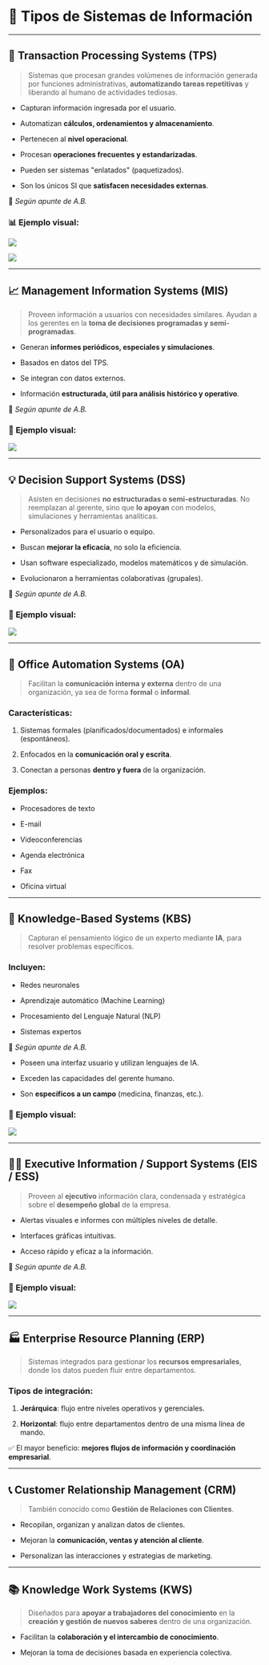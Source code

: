 
# 🧠 Tipos de Sistemas de Información

---

## 🧾 Transaction Processing Systems (TPS)

> Sistemas que procesan grandes volúmenes de información generada por funciones administrativas, **automatizando tareas repetitivas** y liberando al humano de actividades tediosas.

- Capturan información ingresada por el usuario.
    
- Automatizan **cálculos, ordenamientos y almacenamiento**.
    
- Pertenecen al **nivel operacional**.
    
- Procesan **operaciones frecuentes y estandarizadas**.
    
- Pueden ser sistemas "enlatados" (paquetizados).
    
- Son los únicos SI que **satisfacen necesidades externas**.
    

📌 _Según apunte de A.B._

### 📊 Ejemplo visual:

![](https://lh7-rt.googleusercontent.com/docsz/AD_4nXfx-dHqcty0tT08UAHGEbHtD2fm0nMzmdXrTgL-ZCHA039z2nk2dkBPF_rhTWmfGlt122DXDKizFgjliR1Vnb46VXnqnBxueg-JKzxWl2hfmAnN7phNHjUuUz3cqOzPp4i6ydRJrQ?key=pSXgBAnsFKCLlD9I8kI19Q)

![](https://lh7-rt.googleusercontent.com/docsz/AD_4nXdMgIS8Giv-NTtyt8nJnmUOMpZ0a8FcmN4jlLctwfGX19UL4sjbJ5zYbRPyYZ2eS6alc2inHDloaXBqANiNJH7aq3wuLaA5rcJSkSyBb34ytnfLeUybXo2wdV1_osdTpuoQo5H-?key=pSXgBAnsFKCLlD9I8kI19Q)

---

## 📈 Management Information Systems (MIS)

> Proveen información a usuarios con necesidades similares. Ayudan a los gerentes en la **toma de decisiones programadas y semi-programadas**.

- Generan **informes periódicos, especiales y simulaciones**.
    
- Basados en datos del TPS.
    
- Se integran con datos externos.
    
- Información **estructurada, útil para análisis histórico y operativo**.
    

📌 _Según apunte de A.B._

### 🧩 Ejemplo visual:

![](https://lh7-rt.googleusercontent.com/docsz/AD_4nXfmdYHn-B_IOTX_qCpxlb27EP7c_kQa71DijiCcgLATG45NDEN9UwXQGsk2pDB1dgb9nw2k04PBvGqMHhtoJYdF9D0HHBzH7L7GWlFoA8d5XuuoG-bIg9sEUyEYlPlopxVYnrnL2Q?key=pSXgBAnsFKCLlD9I8kI19Q)

---

## 💡 Decision Support Systems (DSS)

> Asisten en decisiones **no estructuradas o semi-estructuradas**. No reemplazan al gerente, sino que **lo apoyan** con modelos, simulaciones y herramientas analíticas.

- Personalizados para el usuario o equipo.
    
- Buscan **mejorar la eficacia**, no solo la eficiencia.
    
- Usan software especializado, modelos matemáticos y de simulación.
    
- Evolucionaron a herramientas colaborativas (grupales).
    

📌 _Según apunte de A.B._

### 🧩 Ejemplo visual:

![](https://lh7-rt.googleusercontent.com/docsz/AD_4nXcJE-apymsy0gtmAI6E5K6aHgNYMv2gY5RlkTMfBRsC7CXhyfvZTWhsBmFqLN_LH9PfbHwQ37rL8fhNAfr-b7sO6clAJK57xMKNn--CIVWQO-9ZocHL0G1WmJpuEoLAQqEbtFdLOA?key=pSXgBAnsFKCLlD9I8kI19Q)

---

## 🏢 Office Automation Systems (OA)

> Facilitan la **comunicación interna y externa** dentro de una organización, ya sea de forma **formal** o **informal**.

### Características:

1. Sistemas formales (planificados/documentados) e informales (espontáneos).
    
2. Enfocados en la **comunicación oral y escrita**.
    
3. Conectan a personas **dentro y fuera** de la organización.
    

### Ejemplos:

- Procesadores de texto
    
- E-mail
    
- Videoconferencias
    
- Agenda electrónica
    
- Fax
    
- Oficina virtual
    

---

## 🧬 Knowledge-Based Systems (KBS)

> Capturan el pensamiento lógico de un experto mediante **IA**, para resolver problemas específicos.

### Incluyen:

- Redes neuronales
    
- Aprendizaje automático (Machine Learning)
    
- Procesamiento del Lenguaje Natural (NLP)
    
- Sistemas expertos
    

📌 _Según apunte de A.B._

- Poseen una interfaz usuario y utilizan lenguajes de IA.
    
- Exceden las capacidades del gerente humano.
    
- Son **específicos a un campo** (medicina, finanzas, etc.).
    

### 🧩 Ejemplo visual:

![](https://lh7-rt.googleusercontent.com/docsz/AD_4nXeX6Zfvuz4So8DpE5wLIKnUlO8czu0K_6jvNLY3arUDstOpWgnYmPsX51CHb4aTNRVA1c_uh0rufASHIS4pMl_y7xS3yCguAZr0NmDypTIiG4aONAtitLHX9SixGMiTzwov_64izw?key=pSXgBAnsFKCLlD9I8kI19Q)

---

## 🧑‍💼 Executive Information / Support Systems (EIS / ESS)

> Proveen al **ejecutivo** información clara, condensada y estratégica sobre el **desempeño global** de la empresa.

- Alertas visuales e informes con múltiples niveles de detalle.
    
- Interfaces gráficas intuitivas.
    
- Acceso rápido y eficaz a la información.
    

📌 _Según apunte de A.B._

### 🧩 Ejemplo visual:

![](https://lh7-rt.googleusercontent.com/docsz/AD_4nXd4Gs1KlPwQ7p7kSJoTGtgfshoOm4rAETcVvNrSvdMs5uTnTNQcdEyK0dbqptrCGYq6HYP7MRf6f3SolfRXg7CjN-RGjMpC8RlqrSnm_NWV0cNEJFDNMvtjCf4Qo-oiamfki5YR-A?key=pSXgBAnsFKCLlD9I8kI19Q)

---

## 🏭 Enterprise Resource Planning (ERP)

> Sistemas integrados para gestionar los **recursos empresariales**, donde los datos pueden fluir entre departamentos.

### Tipos de integración:

1. **Jerárquica**: flujo entre niveles operativos y gerenciales.
    
2. **Horizontal**: flujo entre departamentos dentro de una misma línea de mando.
    

✅ El mayor beneficio: **mejores flujos de información y coordinación empresarial**.

---

## 📞 Customer Relationship Management (CRM)

> También conocido como **Gestión de Relaciones con Clientes**.

- Recopilan, organizan y analizan datos de clientes.
    
- Mejoran la **comunicación, ventas y atención al cliente**.
    
- Personalizan las interacciones y estrategias de marketing.
    

---

## 📚 Knowledge Work Systems (KWS)

> Diseñados para **apoyar a trabajadores del conocimiento** en la **creación y gestión de nuevos saberes** dentro de una organización.

- Facilitan la **colaboración y el intercambio de conocimiento**.
    
- Mejoran la toma de decisiones basada en experiencia colectiva.
    
